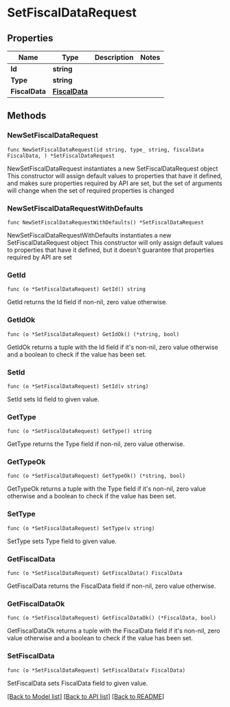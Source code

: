 # SetFiscalDataRequest

## Properties

Name | Type | Description | Notes
------------ | ------------- | ------------- | -------------
**Id** | **string** |  | 
**Type** | **string** |  | 
**FiscalData** | [**FiscalData**](FiscalData.md) |  | 

## Methods

### NewSetFiscalDataRequest

`func NewSetFiscalDataRequest(id string, type_ string, fiscalData FiscalData, ) *SetFiscalDataRequest`

NewSetFiscalDataRequest instantiates a new SetFiscalDataRequest object
This constructor will assign default values to properties that have it defined,
and makes sure properties required by API are set, but the set of arguments
will change when the set of required properties is changed

### NewSetFiscalDataRequestWithDefaults

`func NewSetFiscalDataRequestWithDefaults() *SetFiscalDataRequest`

NewSetFiscalDataRequestWithDefaults instantiates a new SetFiscalDataRequest object
This constructor will only assign default values to properties that have it defined,
but it doesn't guarantee that properties required by API are set

### GetId

`func (o *SetFiscalDataRequest) GetId() string`

GetId returns the Id field if non-nil, zero value otherwise.

### GetIdOk

`func (o *SetFiscalDataRequest) GetIdOk() (*string, bool)`

GetIdOk returns a tuple with the Id field if it's non-nil, zero value otherwise
and a boolean to check if the value has been set.

### SetId

`func (o *SetFiscalDataRequest) SetId(v string)`

SetId sets Id field to given value.


### GetType

`func (o *SetFiscalDataRequest) GetType() string`

GetType returns the Type field if non-nil, zero value otherwise.

### GetTypeOk

`func (o *SetFiscalDataRequest) GetTypeOk() (*string, bool)`

GetTypeOk returns a tuple with the Type field if it's non-nil, zero value otherwise
and a boolean to check if the value has been set.

### SetType

`func (o *SetFiscalDataRequest) SetType(v string)`

SetType sets Type field to given value.


### GetFiscalData

`func (o *SetFiscalDataRequest) GetFiscalData() FiscalData`

GetFiscalData returns the FiscalData field if non-nil, zero value otherwise.

### GetFiscalDataOk

`func (o *SetFiscalDataRequest) GetFiscalDataOk() (*FiscalData, bool)`

GetFiscalDataOk returns a tuple with the FiscalData field if it's non-nil, zero value otherwise
and a boolean to check if the value has been set.

### SetFiscalData

`func (o *SetFiscalDataRequest) SetFiscalData(v FiscalData)`

SetFiscalData sets FiscalData field to given value.



[[Back to Model list]](../README.md#documentation-for-models) [[Back to API list]](../README.md#documentation-for-api-endpoints) [[Back to README]](../README.md)


